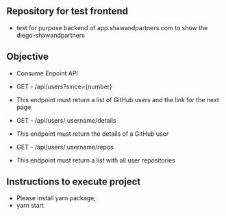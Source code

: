 ## Repository for test frontend
* test for purpose backend of app.shawandpartners.com to show the diego-shawandpartners

## Objective

* Consume Enpoint API
- GET - /api/users?since={number}
* This endpoint must return a list of GitHub users and the link for the next page.

- GET - /api/users/:username/details
* This endpoint must return the details of a GitHub user

- GET - /api/users/:username/repos
* This endpoint must return a list with all user repositories

## Instructions to execute project
- Please install yarn package;
- yarn start
